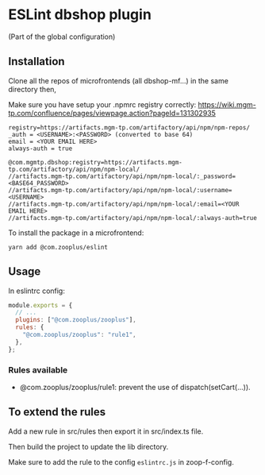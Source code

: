 # ESLint dbshop plugin

(Part of the global configuration)

## Installation

Clone all the repos of microfrontends (all dbshop-mf...) in the same directory then,

Make sure you have setup your .npmrc registry correctly:
https://wiki.mgm-tp.com/confluence/pages/viewpage.action?pageId=131302935

```
registry=https://artifacts.mgm-tp.com/artifactory/api/npm/npm-repos/
_auth = <USERNAME>:<PASSWORD> (converted to base 64)
email = <YOUR EMAIL HERE>
always-auth = true

@com.mgmtp.dbshop:registry=https://artifacts.mgm-tp.com/artifactory/api/npm/npm-local/
//artifacts.mgm-tp.com/artifactory/api/npm/npm-local/:_password=<BASE64_PASSWORD>
//artifacts.mgm-tp.com/artifactory/api/npm/npm-local/:username=<USERNAME>
//artifacts.mgm-tp.com/artifactory/api/npm/npm-local/:email=<YOUR EMAIL HERE>
//artifacts.mgm-tp.com/artifactory/api/npm/npm-local/:always-auth=true
```

To install the package in a microfrontend:

`yarn add @com.zooplus/eslint`

## Usage

In eslintrc config:

```javascript
module.exports = {
  // ...
  plugins: ["@com.zooplus/zooplus"],
  rules: {
    "@com.zooplus/zooplus": "rule1",
  },
};
```

### Rules available

- @com.zooplus/zooplus/rule1: prevent the use of dispatch(setCart(...)).

## To extend the rules

Add a new rule in src/rules then export it in src/index.ts file.

Then build the project to update the lib directory.

Make sure to add the rule to the config `eslintrc.js` in zoop-f-config.
